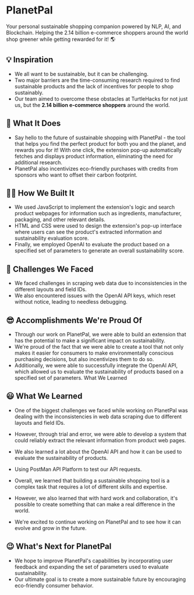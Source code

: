 # PlanetPal

Your personal sustainable shopping companion powered by NLP, AI, and Blockchain. Helping the 2.14 billion e-commerce shoppers around the world shop greener while getting rewarded for it! 🌎

## 💡 Inspiration
- We all want to be sustainable, but it can be challenging. 
- Two major barriers are the time-consuming research required to find sustainable products and the lack of incentives for people to shop sustainably. 
- Our team aimed to overcome these obstacles at TurtleHacks for not just us, but the **2.14 billion e-commerce shoppers** around the world.

## 🤖 What It Does
- Say hello to the future of sustainable shopping with PlanetPal - the tool that helps you find the perfect product for both you and the planet, and rewards you for it! With one click, the extension pop-up automatically fetches and displays product information, eliminating the need for additional research. 
- PlanetPal also incentivizes eco-friendly purchases with credits from sponsors who want to offset their carbon footprint.

## 👨‍💻 How We Built It
- We used JavaScript to implement the extension's logic and search product webpages for information such as ingredients, manufacturer, packaging, and other relevant details. 
- HTML and CSS were used to design the extension's pop-up interface where users can see the product's extracted information and sustainability evaluation score. 
- Finally, we employed OpenAI to evaluate the product based on a specified set of parameters to generate an overall sustainability score.

## 🤯 Challenges We Faced
- We faced challenges in scraping web data due to inconsistencies in the different layouts and field IDs. 
- We also encountered issues with the OpenAI API keys, which reset without notice, leading to needless debugging.

## 😎 Accomplishments We're Proud Of
- Through our work on PlanetPal, we were able to build an extension that has the potential to make a significant impact on sustainability. 
- We're proud of the fact that we were able to create a tool that not only makes it easier for consumers to make environmentally conscious purchasing decisions, but also incentivizes them to do so.
- Additionally, we were able to successfully integrate the OpenAI API, which allowed us to evaluate the sustainability of products based on a specified set of parameters.
What We Learned

## 😃 What We Learned
- One of the biggest challenges we faced while working on PlanetPal was dealing with the inconsistencies in web data scraping due to different layouts and field IDs.
- However, through trial and error, we were able to develop a system that could reliably extract the relevant information from product web pages. 
- We also learned a lot about the OpenAI API and how it can be used to evaluate the sustainability of products.
- Using PostMan API Platform to test our API requests.

- Overall, we learned that building a sustainable shopping tool is a complex task that requires a lot of different skills and expertise.
- However, we also learned that with hard work and collaboration, it's possible to create something that can make a real difference in the world.
- We're excited to continue working on PlanetPal and to see how it can evolve and grow in the future.

## 😉 What's Next for PlanetPal
- We hope to improve PlanetPal's capabilities by incorporating user feedback and expanding the set of parameters used to evaluate sustainability. 
- Our ultimate goal is to create a more sustainable future by encouraging eco-friendly consumer behavior.
